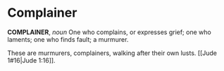 # Complainer

**COMPLAINER**, _noun_ One who complains, or expresses grief; one who laments; one who finds fault; a murmurer.

These are murmurers, complainers, walking after their own lusts. [[Jude 1#16|Jude 1:16]].